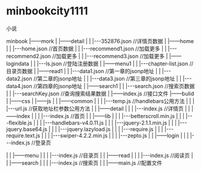 # minbookcity1111
小说

minbook
|——mork
|    |——detail
|    |     |---352876.json  //详情页数据 
|    |——home
|    |     |---home.json //首页数据
|    |     |---recommend1.json //加载更多
|    |     |---recommend2.json //加载更多
|    |     |---recommend3.json //加载更多
|    |——logindata 
|    |     |---ls.json  //登陆注册数据
|    |——menu1
|    |     |---chapter-list.json //目录页数据
|    |——read1
|    |     |---data1.json //第一章的jsonp地址
|    |     |---data2.json //第二章的jsonp地址
|    |     |---data3.json //第三章的jsonp地址
|    |     |---data4.json //第四章的jsonp地址
|    |——search1
|    |     |---search.json //搜索页数据
|    |     |---searchKey.json //查询搜索结果数据
|    |——index.js //接口文件
|——bulid
|    |——css
|    |——js
|    |    |——common
|    |    |     |---temp.js //handlebars公用方法
|    |    |     |---url.js //获取地址栏参数公用方法
|    |    |——detail
|    |    |     |---index.js //详情页
|    |    |——index
|    |    |     |---index.js //首页
|    |    |——lib
|    |    |     |---betterscroll.min.js
|    |    |     |---flexible.js
|    |    |     |---handlebars-v4.0.11.js
|    |    |     |---jquery-2.1.1.min.js
|    |    |     |---jquery.base64.js
|    |    |     |---jquery.lazyload.js
|    |    |     |---require.js
|    |    |     |---require.text.js
|    |    |     |---swiper-4.2.2.min.js
|    |    |     |---zepto.js
|    |    |——login
|    |    |     |---index.js //登录页

|    |    |——menu
|    |    |     |---index.js //目录页
|    |    |——read
|    |    |     |---index.js //阅读页
|    |    |——search
|    |    |     |---index.js //搜索页
|    |    |——main.js //配置文件
